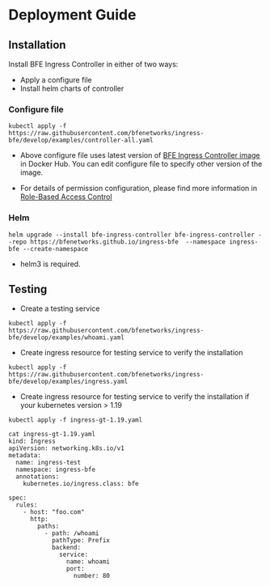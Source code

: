 # Deployment Guide

## Installation
Install BFE Ingress Controller in either of two ways:
* Apply a configure file
* Install helm charts of controller

### Configure file

``` shell script
kubectl apply -f https://raw.githubusercontent.com/bfenetworks/ingress-bfe/develop/examples/controller-all.yaml
```

- Above configure file uses latest version of [BFE Ingress Controller  image](https://hub.docker.com/r/bfenetworks/bfe-ingress-controller) in Docker Hub. You can edit configure file to specify other version of the image.

- For details of permission configuration, please find more information in [Role-Based Access Control](rbac.md)

### Helm

```
helm upgrade --install bfe-ingress-controller bfe-ingress-controller --repo https://bfenetworks.github.io/ingress-bfe  --namespace ingress-bfe --create-namespace
```

- helm3 is required.

## Testing

* Create a testing service

``` shell script
kubectl apply -f https://raw.githubusercontent.com/bfenetworks/ingress-bfe/develop/examples/whoami.yaml
```

* Create ingress resource for testing service to verify the installation

``` shell script
kubectl apply -f https://raw.githubusercontent.com/bfenetworks/ingress-bfe/develop/examples/ingress.yaml  
```
* Create ingress resource for testing service to verify the installation if your kubernetes version > 1.19

``` shell script
kubectl apply -f ingress-gt-1.19.yaml  

cat ingress-gt-1.19.yaml
kind: Ingress
apiVersion: networking.k8s.io/v1
metadata:
  name: ingress-test
  namespace: ingress-bfe
  annotations:
    kubernetes.io/ingress.class: bfe

spec:
  rules:
    - host: "foo.com"
      http:
        paths:
          - path: /whoami
            pathType: Prefix
            backend:
              service:
                name: whoami
                port:
                  number: 80
```

